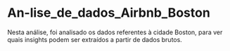 # An-lise_de_dados_Airbnb_Boston
Nesta análise, foi analisado os dados referentes à cidade Boston, para ver quais insights podem ser extraídos a partir de dados brutos.
